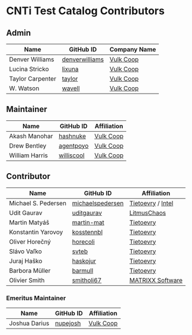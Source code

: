 # CNTi Test Catalog Contributors


## Admin
| Name | GitHub ID | Company Name |
| --------------- | --------- | ----------- |
| Denver Williams | [denverwilliams](https://github.com/denverwilliams) | [Vulk Coop](vulk.coop) |
| Lucina Stricko | [lixuna](https://github.com/lixuna) | [Vulk Coop](vulk.coop) |
| Taylor Carpenter | [taylor](https://github.com/taylor) | [Vulk Coop](vulk.coop) |
| W. Watson | [wavell](https://github.com/wavell) | [Vulk Coop](vulk.coop) |

## Maintainer
| Name | GitHub ID | Affiliation |
| --------------- | --------- | ----------- |
| Akash Manohar | [hashnuke](https://github.com/hashnuke) | [Vulk Coop](vulk.coop) |
| Drew Bentley | [agentpoyo](https://github.com/agentpoyo) | [Vulk Coop](vulk.coop) |
| William Harris | [williscool](https://github.com/williscool) | [Vulk Coop](vulk.coop) |

## Contributor
| Name | GitHub ID | Affiliation |
| --------------- | --------- | ----------- |
| Michael S. Pedersen | [michaelspedersen](https://github.com/michaelspedersen) | [Tietoevry](https://www.tietoevry.com/) / [Intel](https://intel.com/) |
| Udit Gaurav    | [uditgaurav](https://github.com/uditgaurav) | [LitmusChaos](https://litmuschaos.io/) |
| Martin Matyáš | [martin-mat](https://github.com/martin-mat) | [Tietoevry](https://www.tietoevry.com/) |
| Konstantin Yarovoy | [kosstennbl](https://github.com/kosstennbl) | [Tietoevry](https://www.tietoevry.com/) |
| Oliver Horečný | [horecoli](https://github.com/horecoli) | [Tietoevry](https://www.tietoevry.com/) |
| Slávo Vaľko | [svteb](https://github.com/svteb) | [Tietoevry](https://www.tietoevry.com/) |
| Juraj Haško | [haskojur](https://github.com/haskojur) | [Tietoevry](https://www.tietoevry.com/) |
| Barbora Müller | [barmull](https://github.com/barmull) | [Tietoevry](https://www.tietoevry.com/) |
| Olivier Smith | [smitholi67](https://github.com/smitholi67) | [MATRIXX Software](https://www.matrixx.com/) |

### Emeritus Maintainer
| Name | GitHub ID | Affiliation |
| --------------- | --------- | ----------- |
| Joshua Darius | [nupejosh](https://github.com/nupejosh) | [Vulk Coop](vulk.coop) |

